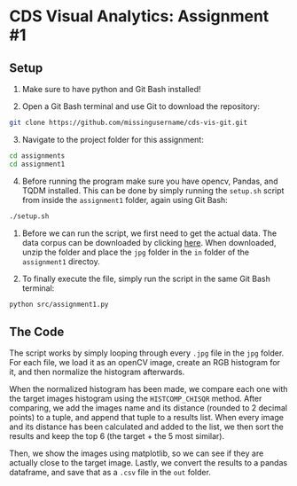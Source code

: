 # CDS Visual Analytics: Assignment #1

## Setup
1. Make sure to have python and Git Bash installed!

2. Open a Git Bash terminal and use Git to download the repository:

```sh
git clone https://github.com/missingusername/cds-vis-git.git
```

3. Navigate to the project folder for this assignment:

```sh
cd assignments
cd assignment1
```

4. Before running the program make sure you have opencv, Pandas, and TQDM installed. This can be done by simply running the ```setup.sh``` script from inside the ```assignment1``` folder, again using Git Bash:

```sh
./setup.sh
```

1. Before we can run the script, we first need to get the actual data. The data corpus can be downloaded by clicking [here](https://www.robots.ox.ac.uk/~vgg/data/flowers/17/17flowers.tgz). When downloaded, unzip the folder and place the ```jpg``` folder in the ```in``` folder of the ```assignment1``` directoy.

2. To finally execute the file, simply run the script in the same Git Bash terminal:

```sh
python src/assignment1.py
```

## The Code
The script works by simply looping through every ```.jpg``` file in the ```jpg``` folder. For each file, we load it as an openCV image, create an RGB histogram for it, and then normalize the histogram afterwards.

When the normalized histogram has been made, we compare each one with the target images histogram using the ```HISTCOMP_CHISQR``` method. After comparing, we add the images name and its distance (rounded to 2 decimal points) to a tuple, and append that tuple to a results list.
When every image and its distance has been calculated and added to the list, we then sort the results and keep the top 6 (the target + the 5 most similar).

Then, we show the images using matplotlib, so we can see if they are actually close to the target image.
Lastly, we convert the results to a pandas dataframe, and save that as a ```.csv``` file in the ```out``` folder.
